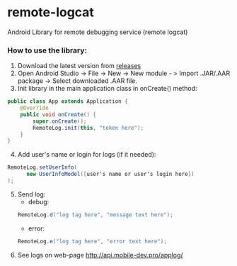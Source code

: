 # remote-logcat
Android Library for remote debugging service (remote logcat)

### How to use the library:
1. Download the latest version from [releases](https://github.com/mobile-dev-pro/remote-logcat/releases)
2. Open Android Studio -> File -> New -> New module - > Import .JAR/.AAR package -> Select downloaded .AAR file.
3. Init library in the main application class in onCreate() method:
```java
public class App extends Application {
    @Override
    public void onCreate() {
        super.onCreate();
        RemoteLog.init(this, "token here");
    }
}
```
4. Add user's name or login for logs (if it needed):
```java
RemoteLog.setUserInfo(
      new UserInfoModel([user's name or user's login here])
);
```
5. Send log:
    * debug:
    ```java
    RemoteLog.d("log tag here", "message text here");
    ```
    * error:
    ```java
    RemoteLog.e("log tag here", "error text here");
    ```
6. See logs on web-page http://api.mobile-dev.pro/applog/
